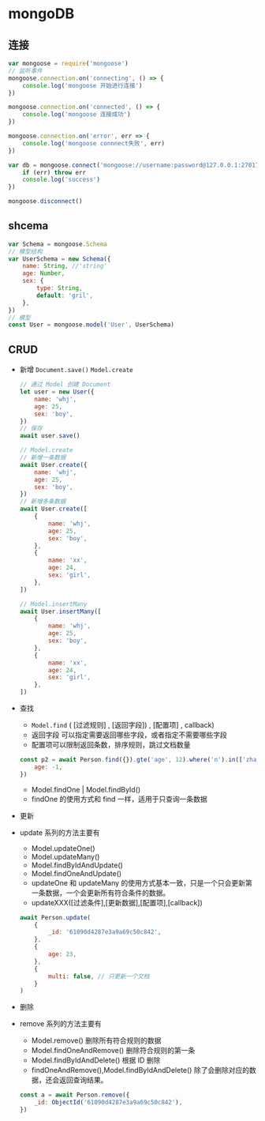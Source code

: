 # mongoDB

## 连接

```js
var mongoose = require('mongoose')
// 监听事件
mongoose.connection.on('connecting', () => {
    console.log('mongoose 开始进行连接')
})

mongoose.connection.on('connected', () => {
    console.log('mongoose 连接成功')
})

mongoose.connection.on('error', err => {
    console.log('mongoose connnect失败', err)
})

var db = mongoose.connect('mongoose://username:password@127.0.0.1:27017/test', err => {
    if (err) throw err
    console.log('success')
})

mongoose.disconnect()
```

## shcema

```js
var Schema = mongoose.Schema
// 模型结构
var UserSchema = new Schema({
    name: String, //'string'
    age: Number,
    sex: {
        type: String,
        default: 'gril',
    },
})
// 模型
const User = mongoose.model('User', UserSchema)
```

## CRUD

-   新增 `Document.save()` `Model.create`

    ```js
    // 通过 Model 创建 Document
    let user = new User({
        name: 'whj',
        age: 25,
        sex: 'boy',
    })
    // 保存
    await user.save()

    // Model.create
    // 新增一条数据
    await User.create({
        name: 'whj',
        age: 25,
        sex: 'boy',
    })
    // 新增多条数据
    await User.create([
        {
            name: 'whj',
            age: 25,
            sex: 'boy',
        },
        {
            name: 'xx',
            age: 24,
            sex: 'girl',
        },
    ])

    // Model.insertMany
    await User.insertMany([
        {
            name: 'whj',
            age: 25,
            sex: 'boy',
        },
        {
            name: 'xx',
            age: 24,
            sex: 'girl',
        },
    ])
    ```

-   查找

    -   `Model.find` ( [过滤规则] , [返回字段]) , [配置项] , callback)
    -   返回字段 可以指定需要返回哪些字段，或者指定不需要哪些字段
    -   配置项可以限制返回条数，排序规则，跳过文档数量

    ```js
    const p2 = await Person.find({}).gte('age', 12).where('n').in(['zhao', 'qian']).select('n age -_id').limit(2).sort({
        age: -1,
    })
    ```

    -   Model.findOne | Model.findById()
    -   findOne 的使用方式和 find 一样，适用于只查询一条数据

-   更新
-   update 系列的方法主要有

    -   Model.updateOne()
    -   Model.updateMany()
    -   Model.findByIdAndUpdate()
    -   Model.findOneAndUpdate()
    -   updateOne 和 updateMany 的使用方式基本一致，只是一个只会更新第一条数据，一个会更新所有符合条件的数据。
    -   updateXXX([过滤条件],[更新数据],[配置项],[callback])

    ```js
    await Person.update(
        {
            _id: '61090d4287e3a9a69c50c842',
        },
        {
            age: 23,
        },
        {
            multi: false, // 只更新一个文档
        }
    )
    ```

-   删除
-   remove 系列的方法主要有
    -   Model.remove() 删除所有符合规则的数据
    -   Model.findOneAndRemove() 删除符合规则的第一条
    -   Model.findByIdAndDelete() 根据 ID 删除
    -   findOneAndRemove(),Model.findByIdAndDelete() 除了会删除对应的数据，还会返回查询结果。
    ```js
    const a = await Person.remove({
        _id: ObjectId('61090d4287e3a9a69c50c842'),
    })
    ```
